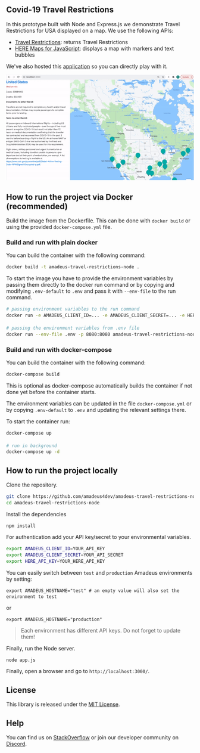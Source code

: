 ## Covid-19 Travel Restrictions 

In this prototype built with Node and Express.js we demonstrate Travel Restrictions for USA displayed on a map. We use the following APIs: 
- [Travel Restrictions](https://developers.amadeus.com/self-service/category/covid-19-and-travel-safety/api-doc/travel-restrictions): returns Travel Restrictions
- [HERE Maps for JavaScript](https://developer.here.com/): displays a map with markers and text bubbles

We've also hosted this [application](https://amadeus-travel-restrictions.herokuapp.com/) so you can directly play with it.

![title](public/demo.gif)

## How to run the project via Docker (recommended)

Build the image from the Dockerfile. This can be done with `docker build` or using the provided `docker-compose.yml` file.

### Build and run with plain docker

You can build the container with the following command:

```sh
docker build -t amadeus-travel-restrictions-node .
```

To start the image you have to provide the environment variables by passing them directly to the docker run command or by copying and modifying `.env-default` to `.env` and pass it with `--env-file` to the run command.

```sh
# passing environment variables to the run command
docker run -e AMADEUS_CLIENT_ID=... -e AMADEUS_CLIENT_SECRET=... -e HERE_API_KEY=... -p 8080:8080 amadeus-travel-restrictions-node

# passing the environment variables from .env file
docker run --env-file .env -p 8080:8080 amadeus-travel-restrictions-node
```

### Build and run with docker-compose

You can build the container with the following command:

```sh
docker-compose build
```

This is optional as docker-compose automatically builds the container if not done yet before the container starts.

The environment variables can be updated in the file `docker-compose.yml` or by copying `.env-default` to `.env` and updating the relevant settings there.

To start the container run:
```sh
docker-compose up

# run in background
docker-compose up -d
```


## How to run the project locally

Clone the repository.

```sh
git clone https://github.com/amadeus4dev/amadeus-travel-restrictions-node.git
cd amadeus-travel-restrictions-node
```

Install the dependencies

```
npm install
```

For authentication add your API key/secret to your environmental variables.

```sh
export AMADEUS_CLIENT_ID=YOUR_API_KEY
export AMADEUS_CLIENT_SECRET=YOUR_API_SECRET
export HERE_API_KEY=YOUR_HERE_API_KEY
```

You can easily switch between `test` and `production` Amadeus environments by setting:

```
export AMADEUS_HOSTNAME="test" # an empty value will also set the environment to test
```

or

```
export AMADEUS_HOSTNAME="production"
```

> Each environment has different API keys. Do not forget to update them!

Finally, run the Node server.

```sh
node app.js
```

Finally, open a browser and go to `http://localhost:3000/`.

## License

This library is released under the [MIT License](LICENSE).

## Help

You can find us on [StackOverflow](https://stackoverflow.com/questions/tagged/amadeus) or join our developer community on
[Discord](https://discord.gg/cVrFBqx).
